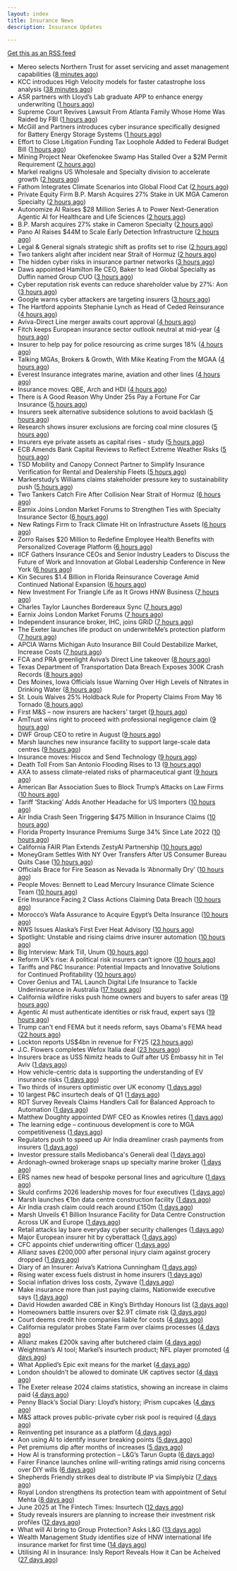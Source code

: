 ```yaml
---
layout: index
title: Insurance News
description: Insurance Updates

---
```


[Get this as an RSS feed](/insurance.rss)

<!-- news_marker starts -->
- Mereo selects Northern Trust for asset servicing and asset management capabilities ([8 minutes ago](https://www.reinsurancene.ws/mereo-selects-northern-trust-for-asset-servicing-and-asset-management-capabilities/))
- KCC introduces High Velocity models for faster catastrophe loss analysis ([38 minutes ago](https://www.reinsurancene.ws/kcc-introduces-high-velocity-models-for-faster-catastrophe-loss-analysis/))
- ASR partners with Lloyd’s Lab graduate APP to enhance energy underwriting ([1 hours ago](https://www.reinsurancene.ws/asr-partners-with-lloyds-lab-graduate-app-to-enhance-energy-underwriting/))
- Supreme Court Revives Lawsuit From Atlanta Family Whose Home Was Raided by FBI ([1 hours ago](https://www.insurancejournal.com/news/southeast/2025/06/17/828132.htm))
- McGill and Partners introduces cyber insurance specifically designed for Battery Energy Storage Systems ([1 hours ago](https://www.reinsurancene.ws/mcgill-and-partners-introduces-cyber-insurance-specifically-designed-for-battery-energy-storage-systems/))
- Effort to Close Litigation Funding Tax Loophole Added to Federal Budget Bill ([1 hours ago](https://www.insurancejournal.com/news/national/2025/06/17/828109.htm))
- Mining Project Near Okefenokee Swamp Has Stalled Over a $2M Permit Requirement ([2 hours ago](https://www.insurancejournal.com/news/southeast/2025/06/17/828126.htm))
- Markel realigns US Wholesale and Specialty division to accelerate growth ([2 hours ago](https://www.reinsurancene.ws/markel-realigns-us-wholesale-and-specialty-division-to-accelerate-growth/))
- Fathom Integrates Climate Scenarios into Global Flood Cat ([2 hours ago](https://insurance-edge.net/2025/06/17/fathom-integrates-climate-scenarios-into-global-flood-cat/))
- Private Equity Firm B.P. Marsh Acquires 27% Stake in UK MGA Cameron Specialty ([2 hours ago](https://www.insurancejournal.com/news/international/2025/06/17/828104.htm))
- Autonomize AI Raises $28 Million Series A to Power Next-Generation Agentic AI for Healthcare and Life Sciences ([2 hours ago](https://www.insurtechinsights.com/autonomize-ai-raises-28-million-series-a-to-power-next-generation-agentic-ai-for-healthcare-and-life-sciences/))
- B.P. Marsh acquires 27% stake in Cameron Specialty ([2 hours ago](https://www.reinsurancene.ws/b-p-marsh-acquires-27-stake-in-cameron-specialty/))
- Pano AI Raises $44M to Scale Early Detection Infrastructure ([2 hours ago](https://www.insurtechinsights.com/pano-ai-raises-44m-to-scale-early-detection-infrastructure/))
- Legal & General signals strategic shift as profits set to rise ([2 hours ago](https://www.insurancebusinessmag.com/uk/news/breaking-news/legal-and-general-signals-strategic-shift-as-profits-set-to-rise-539374.aspx))
- Two tankers alight after incident near Strait of Hormuz ([2 hours ago](https://www.insurancebusinessmag.com/uk/news/marine/two-tankers-alight-after-incident-near-strait-of-hormuz-539368.aspx))
- The hidden cyber risks in insurance partner networks ([3 hours ago](https://www.dig-in.com/news/the-hidden-cyber-risks-in-insurance-partner-networks))
- Daws appointed Hamilton Re CEO, Baker to lead Global Specialty as Duffin named Group CUO ([3 hours ago](https://www.reinsurancene.ws/daws-appointed-hamilton-re-ceo-baker-to-lead-global-specialty-as-duffin-named-group-cuo/))
- Cyber reputation risk events can reduce shareholder value by 27%: Aon ([3 hours ago](https://www.reinsurancene.ws/cyber-reputation-risk-events-can-reduce-shareholder-value-by-27-aon/))
- Google warns cyber attackers are targeting insurers ([3 hours ago](https://www.postonline.co.uk/commercial/7957954/google-warns-cyber-attackers-are-targeting-insurers))
- The Hartford appoints Stephanie Lynch as Head of Ceded Reinsurance ([4 hours ago](https://www.reinsurancene.ws/the-hartford-appoints-stephanie-lynch-as-head-of-ceded-reinsurance/))
- Aviva-Direct Line merger awaits court approval ([4 hours ago](https://www.insurancebusinessmag.com/uk/news/breaking-news/avivadirect-line-merger-awaits-court-approval-539345.aspx))
- Fitch keeps European insurance sector outlook neutral at mid-year ([4 hours ago](https://www.reinsurancene.ws/fitch-keeps-european-insurance-sector-outlook-neutral-at-mid-year/))
- Insurer to help pay for police resourcing as crime surges 18% ([4 hours ago](https://www.insurancebusinessmag.com/uk/news/breaking-news/insurer-to-help-pay-for-police-resourcing-as-crime-surges-18-539344.aspx))
- Talking MGAs, Brokers & Growth, With Mike Keating From the MGAA ([4 hours ago](https://insurance-edge.net/2025/06/17/talking-mgas-brokers-growth-with-mike-keating-from-the-mgaa/))
- Everest Insurance integrates marine, aviation and other lines ([4 hours ago](https://www.insurancebusinessmag.com/uk/news/breaking-news/everest-insurance-integrates-marine-aviation-and-other-lines-539337.aspx))
- Insurance moves: QBE, Arch and HDI ([4 hours ago](https://www.insurancebusinessmag.com/uk/news/breaking-news/insurance-moves-qbe-arch-and-hdi-539335.aspx))
- There is A Good Reason Why Under 25s Pay a Fortune For Car Insurance ([5 hours ago](https://insurance-edge.net/2025/06/17/there-is-a-good-reason-why-under-25s-pay-a-fortune-for-car-insurance/))
- Insurers seek alternative subsidence solutions to avoid backlash ([5 hours ago](https://www.postonline.co.uk/claims/7957932/insurers-seek-alternative-subsidence-solutions-to-avoid-backlash))
- Research shows insurer exclusions are forcing coal mine closures ([5 hours ago](https://www.postonline.co.uk/news/7957953/research-shows-insurer-exclusions-are-forcing-coal-mine-closures))
- Insurers eye private assets as capital rises - study ([5 hours ago](https://www.insurancebusinessmag.com/uk/news/breaking-news/insurers-eye-private-assets-as-capital-rises--study-539334.aspx))
- ECB Amends Bank Capital Reviews to Reflect Extreme Weather Risks ([5 hours ago](https://www.insurancejournal.com/news/international/2025/06/17/828099.htm))
- TSD Mobility and Canopy Connect Partner to Simplify Insurance Verification for Rental and Dealership Fleets ([5 hours ago](https://www.insurtechinsights.com/tsd-mobility-and-canopy-connect-partner-to-simplify-insurance-verification-for-rental-and-dealership-fleets/))
- Markerstudy’s Williams claims stakeholder pressure key to sustainability push ([5 hours ago](https://www.postonline.co.uk/news/7957950/markerstudy%E2%80%99s-williams-claims-stakeholder-pressure-key-to-sustainability-push))
- Two Tankers Catch Fire After Collision Near Strait of Hormuz ([6 hours ago](https://www.insurancejournal.com/news/international/2025/06/17/828095.htm))
- Earnix Joins London Market Forums to Strengthen Ties with Specialty Insurance Sector ([6 hours ago](https://www.insurtechinsights.com/earnix-joins-london-market-forums-to-strengthen-ties-with-specialty-insurance-sector/))
- New Ratings Firm to Track Climate Hit on Infrastructure Assets ([6 hours ago](https://www.insurancejournal.com/news/international/2025/06/17/828090.htm))
- Zorro Raises $20 Million to Redefine Employee Health Benefits with Personalized Coverage Platform ([6 hours ago](https://www.insurtechinsights.com/zorro-raises-20-million-to-redefine-employee-health-benefits-with-personalized-coverage-platform/))
- IICF Gathers Insurance CEOs and Senior Industry Leaders to Discuss the Future of Work and Innovation at Global Leadership Conference in New York ([6 hours ago](https://www.insurancejournal.com/services/newswire/2025/06/17/828003.htm))
- Kin Secures $1.4 Billion in Florida Reinsurance Coverage Amid Continued National Expansion ([6 hours ago](https://www.insurtechinsights.com/kin-secures-1-4-billion-in-florida-reinsurance-coverage-amid-continued-national-expansion/))
- New Investment For Triangle Life as It Grows HNW Business ([7 hours ago](https://insurance-edge.net/2025/06/17/new-investment-for-triangle-life-as-it-grows-hnw-business/))
- Charles Taylor Launches Bordereaux Sync ([7 hours ago](https://insurance-edge.net/2025/06/17/charles-taylor-launches-bordereaux-sync/))
- Earnix Joins London Market Forums ([7 hours ago](https://insurance-edge.net/2025/06/17/earnix-joins-london-market-forums/))
- Independent insurance broker, IHC, joins GRiD ([7 hours ago](https://ifamagazine.com/independent-insurance-broker-ihc-joins-grid/))
- The Exeter launches life product on underwriteMe’s protection platform ([7 hours ago](https://ifamagazine.com/the-exeter-launches-life-product-on-underwritemes-protection-platform/))
- APCIA Warns Michigan Auto Insurance Bill Could Destabilize Market, Increase Costs ([7 hours ago](https://www.insurancejournal.com/news/midwest/2025/06/17/828037.htm))
- FCA and PRA greenlight Aviva’s Direct Line takeover ([8 hours ago](https://www.postonline.co.uk/news/7957952/fca-and-pra-greenlight-aviva%E2%80%99s-direct-line-takeover))
- Texas Department of Transportation Data Breach Exposes 300K Crash Records ([8 hours ago](https://www.insurancejournal.com/news/southcentral/2025/06/17/828027.htm))
- Des Moines, Iowa Officials Issue Warning Over High Levels of Nitrates in Drinking Water ([8 hours ago](https://www.insurancejournal.com/news/midwest/2025/06/17/827958.htm))
- St. Louis Waives 25% Holdback Rule for Property Claims From May 16 Tornado ([8 hours ago](https://www.insurancejournal.com/news/midwest/2025/06/17/827994.htm))
- First M&S – now insurers are hackers' target ([9 hours ago](https://www.insurancebusinessmag.com/uk/news/cyber/first-mands--now-insurers-are-hackers-target-539311.aspx))
- AmTrust wins right to proceed with professional negligence claim ([9 hours ago](https://www.insurancebusinessmag.com/uk/news/legal-insights/amtrust-wins-right-to-proceed-with-professional-negligence-claim-539310.aspx))
- DWF Group CEO to retire in August ([9 hours ago](https://www.insurancebusinessmag.com/uk/news/breaking-news/dwf-group-ceo-to-retire-in-august-539309.aspx))
- Marsh launches new insurance facility to support large-scale data centres ([9 hours ago](https://www.insurancebusinessmag.com/uk/news/construction-engineering/marsh-launches-new-insurance-facility-to-support-largescale-data-centres-539308.aspx))
- Insurance moves: Hiscox and Send Technology ([9 hours ago](https://www.insurancebusinessmag.com/uk/news/breaking-news/insurance-moves-hiscox-and-send-technology-539307.aspx))
- Death Toll From San Antonio Flooding Rises to 13 ([9 hours ago](https://www.insurancejournal.com/news/southcentral/2025/06/17/828023.htm))
- AXA to assess climate-related risks of pharmaceutical giant ([9 hours ago](https://www.insurancebusinessmag.com/uk/news/environmental/axa-to-assess-climaterelated-risks-of-pharmaceutical-giant-539306.aspx))
- American Bar Association Sues to Block Trump’s Attacks on Law Firms ([10 hours ago](https://www.insurancejournal.com/news/national/2025/06/17/828046.htm))
- Tariff ‘Stacking’ Adds Another Headache for US Importers ([10 hours ago](https://www.insurancejournal.com/news/national/2025/06/17/828057.htm))
- Air India Crash Seen Triggering $475 Million in Insurance Claims ([10 hours ago](https://www.insurancejournal.com/news/international/2025/06/17/827965.htm))
- Florida Property Insurance Premiums Surge 34% Since Late 2022 ([10 hours ago](https://www.insurancejournal.com/news/southeast/2025/06/17/827996.htm))
- California FAIR Plan Extends ZestyAI Partnership ([10 hours ago](https://www.insurancejournal.com/news/west/2025/06/17/827986.htm))
- MoneyGram Settles With NY Over Transfers After US Consumer Bureau Quits Case ([10 hours ago](https://www.insurancejournal.com/news/east/2025/06/17/828072.htm))
- Officials Brace for Fire Season as Nevada Is ‘Abnormally Dry’ ([10 hours ago](https://www.insurancejournal.com/news/west/2025/06/17/827971.htm))
- People Moves: Bennett to Lead Mercury Insurance Climate Science Team ([10 hours ago](https://www.insurancejournal.com/news/west/2025/06/17/826981.htm))
- Erie Insurance Facing 2 Class Actions Claiming Data Breach ([10 hours ago](https://www.insurancejournal.com/news/east/2025/06/17/828076.htm))
- Morocco’s Wafa Assurance to Acquire Egypt’s Delta Insurance ([10 hours ago](https://www.insurancejournal.com/news/international/2025/06/17/827962.htm))
- NWS Issues Alaska’s First Ever Heat Advisory ([10 hours ago](https://www.insurancejournal.com/news/west/2025/06/17/828033.htm))
- Spotlight: Unstable and rising claims drive insurer automation ([10 hours ago](https://www.postonline.co.uk/market-access/7957900/spotlight-unstable-and-rising-claims-drive-insurer-automation))
- Big Interview: Mark Till, Unum ([10 hours ago](https://www.postonline.co.uk/personal/7957584/big-interview-mark-till%C2%A0unum))
- Reform UK’s rise: A political risk insurers can’t ignore ([10 hours ago](https://www.postonline.co.uk/regulation/7957853/reform-uk%E2%80%99s-rise-a-political-risk-insurers-can%E2%80%99t-ignore))
- Tariffs and P&C Insurance: Potential Impacts and Innovative Solutions for Continued Profitability ([10 hours ago](https://www.insurancejournal.com/blogs/agentsync/2025/06/17/827552.htm))
- Cover Genius and TAL Launch Digital Life Insurance to Tackle Underinsurance in Australia ([17 hours ago](https://www.insurtechinsights.com/cover-genius-and-tal-launch-digital-life-insurance-to-tackle-underinsurance-in-australia/))
- California wildfire risks push home owners and buyers to safer areas ([19 hours ago](https://www.dig-in.com/news/california-fire-risks-push-home-owners-to-safer-areas))
- Agentic AI must authenticate identities or risk fraud, expert says ([19 hours ago](https://www.dig-in.com/news/agentic-ai-must-authenticate-identities-or-risk-fraud-expert-says))
- Trump can't end FEMA but it needs reform, says Obama's FEMA head ([22 hours ago](https://www.dig-in.com/articles/trump-cant-end-fema-it-needs-reform-says-obamas-fema-head))
- Lockton reports US$4bn in revenue for FY25 ([23 hours ago](https://www.insurancebusinessmag.com/uk/news/breaking-news/lockton-reports-us4bn-in-revenue-for-fy25-539236.aspx))
- J.C. Flowers completes Wefox Italia deal ([23 hours ago](https://www.insurancebusinessmag.com/uk/news/breaking-news/j-c--flowers-completes-wefox-italia-deal-539232.aspx))
- Insurers brace as USS Nimitz heads to Gulf after US Embassy hit in Tel Aviv ([1 days ago](https://www.insurancebusinessmag.com/uk/news/breaking-news/insurers-brace-as-uss-nimitz-heads-to-gulf-after-us-embassy-hit-in-tel-aviv-539219.aspx))
- How vehicle-centric data is supporting the understanding of EV insurance risks ([1 days ago](https://www.insurtechinsights.com/how-vehicle-centric-data-is-supporting-the-understanding-of-ev-insurance-risks/))
- Two thirds of insurers optimistic over UK economy ([1 days ago](https://www.postonline.co.uk/news/7957948/two-thirds-of-insurers-optimistic-over-uk-economy))
- 10 largest P&C insurtech deals of Q1 ([1 days ago](https://www.dig-in.com/list/10-largest-p-c-insurtech-deals-of-q1))
- RDT Survey Reveals Claims Handlers Call for Balanced Approach to Automation ([1 days ago](https://www.insurtechinsights.com/rdt-survey-reveals-claims-handlers-call-for-balanced-approach-to-automation/))
- Matthew Doughty appointed DWF CEO as Knowles retires ([1 days ago](https://www.postonline.co.uk/news/7957947/matthew-doughty-appointed-dwf-ceo-as-knowles-retires))
- The learning edge – continuous development is core to MGA competitiveness ([1 days ago](https://www.insurancebusinessmag.com/uk/news/columns/the-learning-edge--continuous-development-is-core-to-mga-competitiveness-539179.aspx))
- Regulators push to speed up Air India dreamliner crash payments from insurers ([1 days ago](https://www.insurancebusinessmag.com/uk/news/breaking-news/regulators-push-to-speed-up-air-india-dreamliner-crash-payments-from-insurers-539177.aspx))
- Investor pressure stalls Mediobanca's Generali deal ([1 days ago](https://www.insurancebusinessmag.com/uk/news/breaking-news/investor-pressure-stalls-mediobancas-generali-deal-539174.aspx))
- Ardonagh-owned brokerage snaps up specialty marine broker ([1 days ago](https://www.insurancebusinessmag.com/uk/news/marine/ardonaghowned-brokerage-snaps-up-specialty-marine-broker-539173.aspx))
- ERS names new head of bespoke personal lines and agriculture ([1 days ago](https://www.insurancebusinessmag.com/uk/news/breaking-news/ers-names-new-head-of-bespoke-personal-lines-and-agriculture-539172.aspx))
- Skuld confirms 2026 leadership moves for four executives ([1 days ago](https://www.insurancebusinessmag.com/uk/news/breaking-news/skuld-confirms-2026-leadership-moves-for-four-executives-539171.aspx))
- Marsh launches €1bn data centre construction facility ([1 days ago](https://www.postonline.co.uk/technology/7957944/marsh-launches-%E2%82%AC1bn-data-centre-construction-facility))
- Air India crash claim could reach around £150m ([1 days ago](https://www.postonline.co.uk/commercial/7957943/air-india-crash-claim-could-reach-around-%C2%A3150m))
- Marsh Unveils €1 Billion Insurance Facility for Data Centre Construction Across UK and Europe ([1 days ago](https://www.insurtechinsights.com/marsh-unveils-e1-billion-insurance-facility-for-data-centre-construction-across-uk-and-europe/))
- Retail attacks lay bare everyday cyber security challenges ([1 days ago](https://www.postonline.co.uk/commercial/7957940/retail-attacks-lay-bare-everyday-cyber-security-challenges))
- Major European insurer hit by cyberattack ([1 days ago](https://www.insurancebusinessmag.com/uk/news/cyber/major-european-insurer-hit-by-cyberattack-539138.aspx))
- CFC appoints chief underwriting officer ([1 days ago](https://www.insurancebusinessmag.com/uk/news/breaking-news/cfc-appoints-chief-underwriting-officer-539134.aspx))
- Allianz saves £200,000 after personal injury claim against grocery dropped ([1 days ago](https://www.insurancebusinessmag.com/uk/news/legal-insights/allianz-saves-200000-after-personal-injury-claim-against-grocery-dropped-539133.aspx))
- Diary of an Insurer: Aviva’s Katriona Cunningham ([1 days ago](https://www.postonline.co.uk/claims/7957489/diary-of-an-insurer-aviva%E2%80%99s-katriona-cunningham))
- Rising water excess fuels distrust in home insurers ([1 days ago](https://www.postonline.co.uk/personal/7957731/rising-water-excess-fuels-distrust-in-home-insurers))
- Social inflation drives loss costs, Zywave ([1 days ago](https://www.dig-in.com/news/social-inflation-drives-loss-costs-zywave))
- Make insurance more than just paying claims, Nationwide executive says ([1 days ago](https://www.dig-in.com/news/make-insurance-more-than-paying-claims-nationwide-exec-says))
- David Howden awarded CBE in King’s Birthday Honours list ([3 days ago](https://www.postonline.co.uk/news/7957942/david-howden-awarded-cbe-in-king%E2%80%99s-birthday-honours-list))
- Homeowners battle insurers over $2.9T climate risk ([3 days ago](https://www.dig-in.com/articles/homeowners-battle-insurers-over-2-9t-climate-risk))
- Court deems credit hire companies liable for costs ([4 days ago](https://www.postonline.co.uk/news/7957939/court-deems-credit-hire-companies-liable-for-costs))
- California regulator probes State Farm over claims processes ([4 days ago](https://www.dig-in.com/articles/california-regulator-probes-state-farm-over-claims-processes))
- Allianz makes £200k saving after butchered claim ([4 days ago](https://www.postonline.co.uk/market-access/claims-fraud/7957937/allianz-makes-%C2%A3200k-saving-after-butchered-claim))
- Weightman’s AI tool; Markel’s insurtech product; NFL player promoted ([4 days ago](https://www.postonline.co.uk/news/7957911/weightman%E2%80%99s-ai-tool-markel%E2%80%99s-insurtech-product-nfl-player-promoted))
- What Applied’s Epic exit means for the market ([4 days ago](https://www.postonline.co.uk/commercial/7957935/what-applied%E2%80%99s-epic-exit-means-for-the-market))
- London shouldn’t be allowed to dominate UK captives sector ([4 days ago](https://www.postonline.co.uk/commercial/7957933/london-shouldn%E2%80%99t-be-allowed-to-dominate-uk-captives-sector))
- The Exeter release 2024 claims statistics, showing an increase in claims paid ([4 days ago](https://ifamagazine.com/the-exeter-release-2024-claims-statistics-showing-an-increase-in-claims-paid/))
- Penny Black’s Social Diary: Lloyd’s history; iPrism cupcakes ([4 days ago](https://www.postonline.co.uk/people/7957721/penny-black%E2%80%99s-social-diary-lloyd%E2%80%99s-history-iprism-cupcakes))
- M&S attack proves public-private cyber risk pool is required ([4 days ago](https://www.postonline.co.uk/commercial/7957915/ms-attack-proves-public-private-cyber-risk-pool-is-required))
- Reinventing pet insurance as a platform ([4 days ago](https://www.dig-in.com/opinion/reinventing-pet-insurance-as-a-platform))
- Aon using AI to identify insurer breaking points ([5 days ago](https://www.postonline.co.uk/commercial/7957931/aon-using-ai-to-identify-insurer-breaking-points))
- Pet premiums dip after months of increases ([5 days ago](https://www.postonline.co.uk/personal/7957929/pet-premiums-dip-after-months-of-increases))
- How AI is transforming protection – L&G’s Tarun Gupta ([6 days ago](https://ifamagazine.com/what-does-ai-mean-for-digital-health-and-wellbeing/))
- Fairer Finance launches online will-writing ratings amid rising concerns over DIY wills ([6 days ago](https://ifamagazine.com/fairer-finance-launches-online-will-writing-ratings-amid-rising-concerns-over-diy-wills/))
- Shepherds Friendly strikes deal to distribute IP via Simplybiz ([7 days ago](https://ifamagazine.com/shepherds-friendly-strikes-deal-to-distribute-ip-via-simplybiz/))
- Royal London strengthens its protection team with appointment of Setul Mehta ([8 days ago](https://ifamagazine.com/royal-london-strengthens-its-protection-team-with-appointment-of-setul-mehta/))
- June 2025 at The Fintech Times: Insurtech ([12 days ago](https://thefintechtimes.com/june-2025-at-the-fintech-times-insurtech/))
- Study reveals insurers are planning to increase their investment risk profiles ([12 days ago](https://ifamagazine.com/study-reveals-insurers-are-planning-to-increase-their-investment-risk-profiles/))
- What will AI bring to Group Protection? Asks L&G ([13 days ago](https://ifamagazine.com/what-will-ai-bring-to-group-protection-asks-lg/))
- Wealth Management Study identifies size of HNW international life insurance market for first time ([14 days ago](https://ifamagazine.com/wealth-management-study-identifies-size-of-hnw-international-life-insurance-market-for-first-time/))
- Utilising AI in Insurance: Insly Report Reveals How it Can be Acheived ([27 days ago](https://thefintechtimes.com/utilising-ai-in-insurance-insly-report-reveals-how-it-can-be-acheived/))

<!-- news_marker ends -->